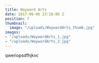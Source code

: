 ```yaml
---
title: Wayward Arts
date: 2017-06-06 23:18:00 Z
position: 7
thumbnail:
  image: "/uploads/WaywardArts_thumb.jpg"
images:
- "/uploads/WaywardArts_1.jpg"
- "/uploads/WaywardArts_2.jpg"
---
```


qweriopsdfhjkvc